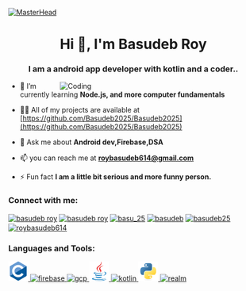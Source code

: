 [![MasterHead](https://cdn-employer-wp.arc.dev/wp-content/uploads/2022/04/software-development-costs-1128x635.jpg)](https://codegrills.in)
<h1 align="center">Hi 👋, I'm Basudeb Roy</h1>
<h3 align="center">I am a android app developer with kotlin and a coder..</h3>
<img align="right" alt="Coding" width="400" src="https://media.tenor.com/NOYF3f82b_gAAAAC/programmer.gif">

- 🌱 I’m currently learning **Node.js, and more computer fundamentals**

- 👨‍💻 All of my projects are available at [https://github.com/Basudeb2025/Basudeb2025](https://github.com/Basudeb2025/Basudeb2025)

- 💬 Ask me about **Android dev,Firebase,DSA**

- 📫 you can reach me at **roybasudeb614@gmail.com**

- ⚡ Fun fact **I am a little bit serious and more funny person.**

<h3 align="left">Connect with me:</h3>
<p align="left">
<a href="https://twitter.com/basudeb roy" target="blank"><img align="center" src="https://raw.githubusercontent.com/rahuldkjain/github-profile-readme-generator/master/src/images/icons/Social/twitter.svg" alt="basudeb roy" height="30" width="40" /></a>
<a href="https://linkedin.com/in/basudeb roy" target="blank"><img align="center" src="https://raw.githubusercontent.com/rahuldkjain/github-profile-readme-generator/master/src/images/icons/Social/linked-in-alt.svg" alt="basudeb roy" height="30" width="40" /></a>
<a href="https://www.codechef.com/users/basu_25" target="blank"><img align="center" src="https://cdn.jsdelivr.net/npm/simple-icons@3.1.0/icons/codechef.svg" alt="basu_25" height="30" width="40" /></a>
<a href="https://www.hackerrank.com/basudeb" target="blank"><img align="center" src="https://raw.githubusercontent.com/rahuldkjain/github-profile-readme-generator/master/src/images/icons/Social/hackerrank.svg" alt="basudeb" height="30" width="40" /></a>
<a href="https://codeforces.com/profile/Basudeb_25" target="blank"><img align="center" src="https://raw.githubusercontent.com/rahuldkjain/github-profile-readme-generator/master/src/images/icons/Social/codeforces.svg" alt="basudeb25" height="30" width="40" /></a>
<a href="https://auth.geeksforgeeks.org/user/roybasudeb614" target="blank"><img align="center" src="https://raw.githubusercontent.com/rahuldkjain/github-profile-readme-generator/master/src/images/icons/Social/geeks-for-geeks.svg" alt="roybasudeb614" height="30" width="40" /></a>
</p>

<h3 align="left">Languages and Tools:</h3>
<p align="left"> <a href="https://www.cprogramming.com/" target="_blank" rel="noreferrer"> <img src="https://raw.githubusercontent.com/devicons/devicon/master/icons/c/c-original.svg" alt="c" width="40" height="40"/> </a> <a href="https://firebase.google.com/" target="_blank" rel="noreferrer"> <img src="https://www.vectorlogo.zone/logos/firebase/firebase-icon.svg" alt="firebase" width="40" height="40"/> </a> <a href="https://cloud.google.com" target="_blank" rel="noreferrer"> <img src="https://www.vectorlogo.zone/logos/google_cloud/google_cloud-icon.svg" alt="gcp" width="40" height="40"/> </a> <a href="https://www.java.com" target="_blank" rel="noreferrer"> <img src="https://raw.githubusercontent.com/devicons/devicon/master/icons/java/java-original.svg" alt="java" width="40" height="40"/> </a> <a href="https://kotlinlang.org" target="_blank" rel="noreferrer"> <img src="https://www.vectorlogo.zone/logos/kotlinlang/kotlinlang-icon.svg" alt="kotlin" width="40" height="40"/> </a> <a href="https://www.python.org" target="_blank" rel="noreferrer"> <img src="https://raw.githubusercontent.com/devicons/devicon/master/icons/python/python-original.svg" alt="python" width="40" height="40"/> </a> <a href="https://realm.io/" target="_blank" rel="noreferrer"> <img src="https://raw.githubusercontent.com/bestofjs/bestofjs-webui/8665e8c267a0215f3159df28b33c365198101df5/public/logos/realm.svg" alt="realm" width="40" height="40"/> </a> </p>
